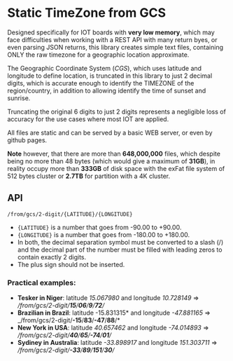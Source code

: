 # Static TimeZone from GCS

Designed specifically for IOT boards with **very low memory**, which may face difficulties when working with a REST API with many return byes, or even parsing JSON returns, this library creates simple text files, containing ONLY the raw timezone for a geographic location approximate.

The Geographic Coordinate System (_CGS_), which uses latitude and longitude to define location, is truncated in this library to just 2 decimal digits, which is accurate enough to identify the TIMEZONE of the region/country, in addition to allowing identify the time of sunset and sunrise.

Truncating the original 6 digits to just 2 digits represents a negligible loss of accuracy for the use cases where most IOT are applied.

All files are static and can be served by a basic WEB server, or even by github pages.

**Note** however, that there are more than **648,000,000** files, which despite being no more than 48 bytes (which would give a maximum of **31GB**), in reality occupy more than **333GB** of disk space with the exFat file system of 512 bytes cluster or **2.7TB** for partition with a 4K cluster.

## API

`/from/gcs/2-digit/{LATITUDE}/{LONGITUDE}`

- `{LATITUDE}` is a number that goes from -90.00 to +90.00.
- `{LONGITUDE}` is a number that goes from -180.00 to +180.00.
- In both, the decimal separation symbol must be converted to a slash (/) and the decimal part of the number must be filled with leading zeros to contain exactly 2 digits.
- The plus sign should not be inserted.

### Practical examples:

- **Tesker in Niger**: latitude _15.067980_ and longitude _10.728149_ => _/from/gcs/2-digit/**15**/**06**/**9**/**72**/_
- **Brazilian in Brazil**: latitude -15.831315* and longitude *-47.881165* => \_/from/gcs/2-digit/**-15**/**83**/**-47**/**88**/*
- **New York in USA**: latitude _40.657462_ and longitude _-74.014893_ => _/from/gcs/2-digit/**40**/**65**/**-74**/**01**/_
- **Sydiney in Australia**: latitude _-33.898917_ and longitude _151.303711_ => _/from/gcs/2-digit/**-33**/**89**/**151**/**30**/_
